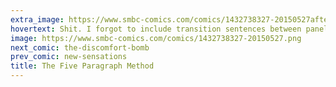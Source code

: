 ```yaml
---
extra_image: https://www.smbc-comics.com/comics/1432738327-20150527after.png
hovertext: Shit. I forgot to include transition sentences between panels.
image: https://www.smbc-comics.com/comics/1432738327-20150527.png
next_comic: the-discomfort-bomb
prev_comic: new-sensations
title: The Five Paragraph Method
---
```


